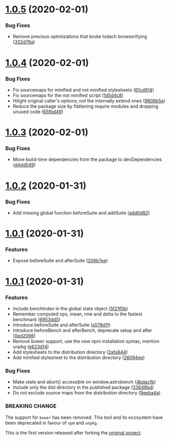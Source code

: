 # [1.0.5](https://github.com/prantlf/astrobench/compare/v1.0.4...v1.0.5) (2020-02-01)

### Bug Fixes

* Remove previous optimizations that broke lodach browserifying ([332d78a](https://github.com/prantlf/astrobench/commit/332d78a61dc971ba0729c669fd40e5ec2283d649))

# [1.0.4](https://github.com/prantlf/astrobench/compare/v1.0.3...v1.0.4) (2020-02-01)

### Bug Fixes

* Fix sourcemaps for minified and not minified stylesheets ([61cd914](https://github.com/prantlf/astrobench/commit/61cd914b9c4747fc2fa5f6e2f01efab2227c4099))
* Fix sourcemaps for the not minified script ([1d5d4c8](https://github.com/prantlf/astrobench/commit/1d5d4c8d94b228aad220e52fd845a2609eeceeb6))
* Hilight original caller's options; not the internally extend ones ([9806b5e](https://github.com/prantlf/astrobench/commit/9806b5e290c17b318e5dc265a1c2d1e0f090acee))
* Reduce the package size by flattening require modules and dropping unused code ([65fbd49](https://github.com/prantlf/astrobench/commit/65fbd496a1e4eb352a82c053e5f0360c43ce0acd))

# [1.0.3](https://github.com/prantlf/astrobench/compare/v1.0.2...v1.0.3) (2020-02-01)

### Bug Fixes

* Move build-time dependencies from the package to devDependencies ([d4dd549](https://github.com/prantlf/astrobench/commit/d4dd54932e9a945dfe4d4b2398ea888ed1faa9ca))

# [1.0.2](https://github.com/prantlf/astrobench/compare/v1.0.1...v1.0.2) (2020-01-31)

### Bug Fixes

* Add missing global function beforeSuite and addSuite ([add0d82](https://github.com/prantlf/astrobench/commit/add0d82b56ceea8dd9cd2091bde930b93de6e058))

# [1.0.1](https://github.com/prantlf/astrobench/compare/v1.0.0...v1.0.1) (2020-01-31)

### Features

* Expose beforeSuite and afterSuite ([208b7ee](https://github.com/prantlf/astrobench/commit/208b7eebf19d59f9dcc7f5a3f71decd504f24fe6))

# [1.0.1](https://github.com/prantlf/astrobench/compare/6d089660fba64bd20a3a38428f19ef45d6af2800...v1.0.0) (2020-01-31)

### Features

* Include benchIndex in the global state object ([5f21f0b](https://github.com/prantlf/astrobench/commit/5f21f0b0cbbf63dfaa40015243470117c134bd67))
* Remember computed ops, mean, rme and delta to the fastest benchmark ([6953dd5](https://github.com/prantlf/astrobench/commit/6953dd576b315b04997f057cdcaf93e96379a9db))
* Introduce beforeSuite and afterSuite ([a578d1f](https://github.com/prantlf/astrobench/commit/a578d1fe11ed1560b1cc111d867b65b17c987759))
* Introduce beforeBench and afterBench, deprecate setup and after ([0ed2096](https://github.com/prantlf/astrobench/commit/0ed20967905042b3dc4326468126be724be11cf4))
* Remove bower support, use the new npm installation syntax, mention unpkg ([e623d14](https://github.com/prantlf/astrobench/commit/e623d14b73a78970e67b4f01d5d8d20ad1d7e09a))
* Add stylesheets to the distribution directory ([2afa944](https://github.com/prantlf/astrobench/commit/2afa9448ea07f47de29426d6117b22ce1a75d26c))
* Add minified stylesheet to the distribution directory ([26094ee](https://github.com/prantlf/astrobench/commit/26094ee14c46cf5275b3c2c5b92d1fa0186f3a2e))

### Bug Fixes

* Make state and abort() accessible on window.astrobench ([4bdacfb](https://github.com/prantlf/astrobench/commit/4bdacfb4b5f441987320976065c72611f3258762))
* Include only the dist directory in the published package ([33648bd](https://github.com/prantlf/astrobench/commit/33648bd929270f3e0d5f5e777034e89847d63bc5))
* Do not exclude source maps from the distribution directory ([9eeba4a](https://github.com/prantlf/astrobench/commit/9eeba4a186260786ca111f53e19ba2fcf21117a5))

### BREAKING CHANGE

The support for `bower` has been removed. This tool and its ecosystem have been deprecated in favour of `npm` and `unpkg`.

This is the first version released after forking the [original project](https://github.com/kupriyanenko/astrobench).
